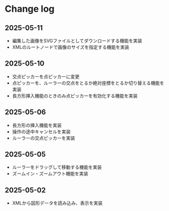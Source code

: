 # Change log

## 2025-05-11

- 編集した画像をSVGファイルとしてダウンロードする機能を実装
- XMLのルートノードで画像のサイズを指定する機能を実装

## 2025-05-10

- 交点ピッカーを点ピッカーに変更
- 点ピッカーを、ルーラーの交点をとるか絶対座標をとるか切り替える機能を実装
- 長方形挿入機能のときのみ点ピッカーを有効化する機能を実装

## 2025-05-06

- 長方形の挿入機能を実装
- 操作の途中キャンセルを実装
- ルーラーの交点ピッカーを実装

## 2025-05-05

- ルーラーをドラッグして移動する機能を実装
- ズームイン・ズームアウト機能を実装

## 2025-05-02

- XMLから図形データを読み込み、表示を実装